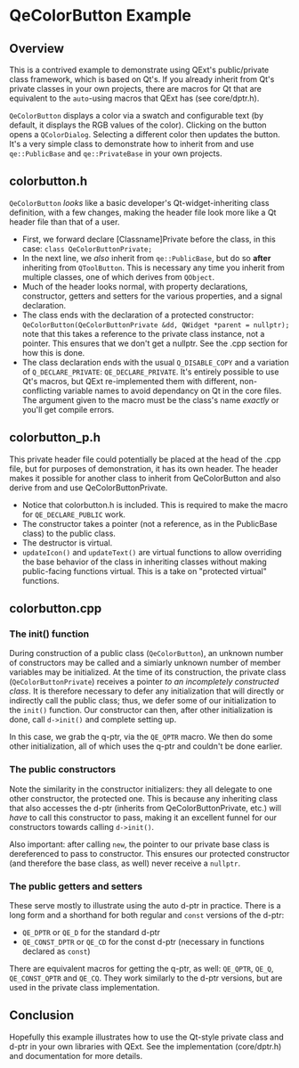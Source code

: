 # QeColorButton Example

## Overview

This is a contrived example to demonstrate using QExt's public/private class
framework, which is based on Qt's. If you already inherit from Qt's private
classes in your own projects, there are macros for Qt that are equivalent to
the `auto`-using macros that QExt has (see core/dptr.h).

`QeColorButton` displays a color via a swatch and configurable text (by default,
it displays the RGB values of the color). Clicking on the button opens a
`QColorDialog`. Selecting a different color then updates the button. It's a very
simple class to demonstrate how to inherit from and use `qe::PublicBase` and
`qe::PrivateBase` in your own projects.

## colorbutton.h

`QeColorButton` *looks* like a basic developer's Qt-widget-inheriting class
definition, with a few changes, making the header file look more like a
Qt header file than that of a user.

* First, we forward declare [Classname]Private before the class, in this case:
        ```
        class QeColorButtonPrivate;
        ```
* In the next line, we *also* inherit from `qe::PublicBase`, but do so **after**
inheriting from `QToolButton`. This is necessary any time you inherit from
multiple classes, one of which derives from `QObject`.
* Much of the header looks normal, with property declarations, constructor,
getters and setters for the various properties, and a signal declaration.
* The class ends with the declaration of a protected constructor:
        ```
        QeColorButton(QeColorButtonPrivate &dd, QWidget *parent = nullptr);
        ```
note that this takes a reference to the private class instance, not a pointer.
This ensures that we don't get a nullptr. See the .cpp section for how this is
done.
* The class declaration ends with the usual `Q_DISABLE_COPY` and a variation
of `Q_DECLARE_PRIVATE`: `QE_DECLARE_PRIVATE`. It's entirely possible to use
Qt's macros, but QExt re-implemented them with different, non-conflicting
variable names to avoid dependancy on Qt in the core files. The argument given
to the macro must be the class's name *exactly* or you'll get compile errors.

## colorbutton_p.h

This private header file could potentially be placed at the head of the .cpp
file, but for purposes of demonstration, it has its own header. The header
makes it possible for another class to inherit from QeColorButton and also
derive from and use QeColorButtonPrivate.

* Notice that colorbutton.h is included. This is required to make the macro for
`QE_DECLARE_PUBLIC` work.
* The constructor takes a pointer (not a reference, as in the PublicBase class)
to the public class.
* The destructor is virtual.
* `updateIcon()` and `updateText()` are virtual functions to allow overriding
the base behavior of the class in inheriting classes without making public-facing
functions virtual. This is a take on "protected virtual" functions.

## colorbutton.cpp

### The init() function

During construction of a public class (`QeColorButton`), an unknown number of
constructors may be called and a simiarly unknown number of member variables
may be initialized. At the time of its construction, the private class
(`QeColorButtonPrivate`) receives a pointer *to an incompletely constructed class*.
It is therefore necessary to defer any initialization that will directly or
indirectly call the public class; thus, we defer some of our initialization to
the `init()` function. Our constructor can then, after other initialization is
done, call `d->init()` and complete setting up.

In this case, we grab the q-ptr, via the `QE_QPTR` macro. We then do some other
initialization, all of which uses the q-ptr and couldn't be done earlier.

### The public constructors

Note the similarity in the constructor initializers: they all delegate to one
other constructor, the protected one. This is because any inheriting class
that also accesses the d-ptr (inherits from QeColorButtonPrivate, etc.) will
*have* to call this constructor to pass, making it an excellent funnel for
our constructors towards calling `d->init()`.

Also important: after calling `new`, the pointer to our private base class is
dereferenced to pass to constructor. This ensures our protected constructor
(and therefore the base class, as well) never receive a `nullptr`.

### The public getters and setters

These serve mostly to illustrate using the auto d-ptr in practice. There is a
long form and a shorthand for both regular and `const` versions of the d-ptr:
* `QE_DPTR` or `QE_D` for the standard d-ptr
* `QE_CONST_DPTR` or `QE_CD` for the const d-ptr (necessary in functions declared
as `const`)

There are equivalent macros for getting the q-ptr, as well: `QE_QPTR`, `QE_Q`,
`QE_CONST_QPTR` and `QE_CQ`. They work similarly to the d-ptr versions, but
are used in the private class implementation.

## Conclusion

Hopefully this example illustrates how to use the Qt-style private class and
d-ptr in your own libraries with QExt. See the implementation (core/dptr.h)
and documentation for more details.
